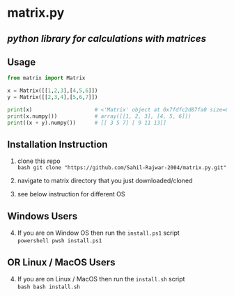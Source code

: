 # matrix.py

## ***python library for calculations with matrices***

## Usage
```python
from matrix import Matrix

x = Matrix([[1,2,3],[4,5,6]])
y = Matrix([[2,3,4],[5,6,7]])

print(x)                    # <'Matrix' object at 0x7fdfc2d87fa0 size=6 shape=(2, 3)>
print(x.numpy())            # array([[1, 2, 3], [4, 5, 6]])
print((x + y).numpy())      # [[ 3 5 7] [ 9 11 13]]
```


## Installation Instruction

1. clone this repo  
       ```bash
       git clone "https://github.com/Sahil-Rajwar-2004/matrix.py.git"
       ```

2. navigate to matrix directory that you just downloaded/cloned

3. see below instruction for different OS

## Windows Users

4. If you are on Window OS then run the `install.ps1` script  
       ```powershell
       pwsh install.ps1
       ```

## OR Linux / MacOS Users

4. If you are on Linux / MacOS then run the `install.sh` script  
       ```bash
       bash install.sh
       ```
